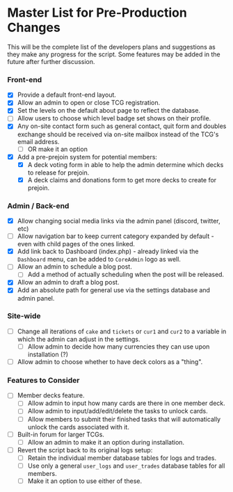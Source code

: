 # Master List for Pre-Production Changes
This will be the complete list of the developers plans and suggestions as they make any progress for the script. Some features may be added in the future after further discussion.

### Front-end
- [x] Provide a default front-end layout.
- [x] Allow an admin to open or close TCG registration.
- [x] Set the levels on the default about page to reflect the database.
- [ ] Allow users to choose which level badge set shows on their profile.
- [x] Any on-site contact form such as general contact, quit form and doubles exchange should be received via on-site mailbox instead of the TCG's email address.
  - [ ] OR make it an option
- [x] Add a pre-prejoin system for potential members:
  - [x] A deck voting form in able to help the admin determine which decks to release for prejoin.
  - [x] A deck claims and donations form to get more decks to create for prejoin.

### Admin / Back-end
- [x] Allow changing social media links via the admin panel (discord, twitter, etc)
- [ ] Allow navigation bar to keep current category expanded by default - even with child pages of the ones linked.
- [x] Add link back to Dashboard (index.php) - already linked via the `Dashboard` menu, can be added to `CoreAdmin` logo as well.
- [ ] Allow an admin to schedule a blog post.
  - [ ] Add a method of actually scheduling when the post will be released.
- [x] Allow an admin to draft a blog post.
- [x] Add an absolute path for general use via the settings database and admin panel.

### Site-wide
- [ ] Change all iterations of `cake` and `tickets` or `cur1` and `cur2` to a variable in which the admin can adjust in the settings.
  - [ ] Allow admin to decide how many currencies they can use upon installation (?)
- [ ] Allow admin to choose whether to have deck colors as a "thing".

### Features to Consider
- [ ] Member decks feature.
  - [ ] Allow admin to input how many cards are there in one member deck.
  - [ ] Allow admin to input/add/edit/delete the tasks to unlock cards.
  - [ ] Allow members to submit their finished tasks that will automatically unlock the cards associated with it.
- [ ] Built-in forum for larger TCGs.
  - [ ] Allow an admin to make it an option during installation.
- [ ] Revert the script back to its original logs setup:
  - [ ] Retain the individual member database tables for logs and trades.
  - [ ] Use only a general `user_logs` and `user_trades` database tables for all members.
  - [ ] Make it an option to use either of these.
